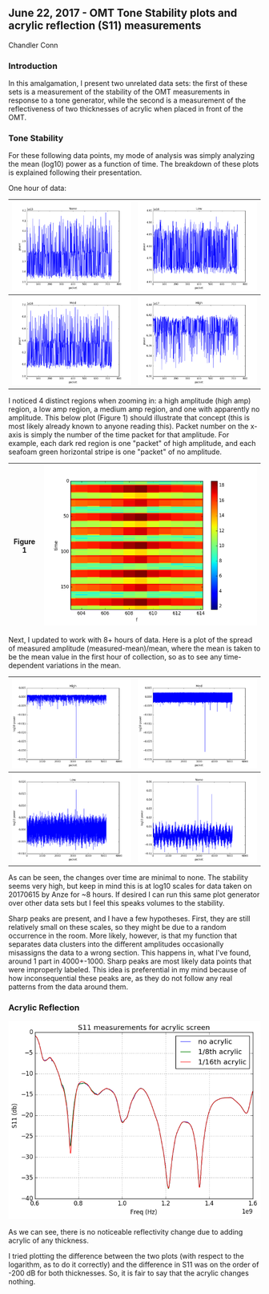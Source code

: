 ## June 22, 2017 - OMT Tone Stability plots and acrylic reflection (S11) measurements
Chandler Conn

### Introduction

In this amalgamation, I present two unrelated data sets: the first of these sets is a measurement of the stability of the OMT measurements in response to a tone generator, while the second is a measurement of the reflectiveness of two thicknesses of acrylic when placed in front of the OMT.

### Tone Stability

For these following data points, my mode of analysis was simply analyzing the mean (log10) power as a function of time. The breakdown of these plots is explained following their presentation.

One hour of data:

|![alt-text](../20170622_ToneStability_and_Acrylic/nolog_none.png)|![alt-text](../20170622_ToneStability_and_Acrylic/nolog_low.png)|
|----|----|
|![alt-text](../20170622_ToneStability_and_Acrylic/nolog_med.png)|![alt-text](../20170622_ToneStability_and_Acrylic/nolog_high.png)|

I noticed 4 distinct regions when zooming in: a high amplitude (high amp) region, a low amp region, a medium amp region, and one with apparently no amplitude. This below plot (Figure 1) should illustrate that concept (this is most likely already known to anyone reading this).
Packet number on the x-axis is simply the number of the time packet for that amplitude. For example, each dark red region is one "packet" of high amplitude, and each seafoam green horizontal stripe is one "packet" of no amplitude.

|Figure 1|![alt-text](../20170622_ToneStability_and_Acrylic/zoom.png)|
|:---:|:---:|


Next, I updated to work with 8+ hours of data. Here is a plot of the spread of measured amplitude (measured-mean)/mean, where the mean is taken to be the mean value in the first hour of collection, so as to see any time-dependent variations in the mean.

|![alt-text](../20170622_ToneStability_and_Acrylic/high_diffmean.png)|![alt-text](../20170622_ToneStability_and_Acrylic/med_diffmean.png)|
|:---:|:---:|
|![alt-text](../20170622_ToneStability_and_Acrylic/low_diffmean.png)|![alt-text](../20170622_ToneStability_and_Acrylic/no_diffmean.png)|

As can be seen, the changes over time are minimal to none. The stability seems very high, but keep in mind this is at log10 scales for data taken on 20170615 by Anze for ~8 hours. If desired I can run this same plot generator over other data sets but I feel this speaks volumes to the stability.

Sharp peaks are present, and I have a few hypotheses. First, they are still relatively small on these scales, so they might be due to a random occurrence in the room. More likely, however, is that my function that separates data clusters into the different amplitudes occasionally misassigns the data to a wrong section. This happens in, what I've found, around 1 part in 4000+-1000. Sharp peaks are most likely data points that were improperly labeled. This idea is preferential in my mind because of how inconsequential these peaks are, as they do not follow any real patterns from the data around them.

### Acrylic Reflection
![alt-text](../20170622_ToneStability_and_Acrylic/acrylic.png)

As we can see, there is no noticeable reflectivity change due to adding acrylic of any thickness.

I tried plotting the difference between the two plots (with respect to the logarithm, as to do it correctly) and the difference in S11 was on the order of -200 dB for both thicknesses. So, it is fair to say that the acrylic changes nothing.
